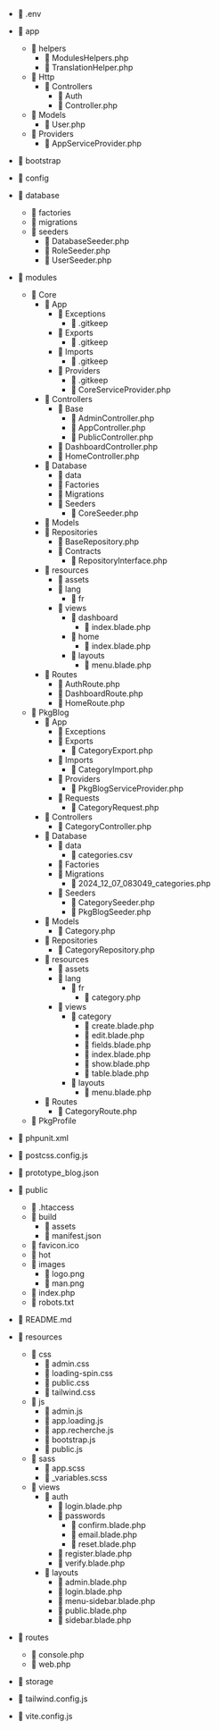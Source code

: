 - 📄 .env
- 📂 app
  - 📂 helpers
    - 📄 ModulesHelpers.php
    - 📄 TranslationHelper.php
  - 📂 Http
    - 📂 Controllers
      - 📂 Auth
      - 📄 Controller.php
  - 📂 Models
    - 📄 User.php
  - 📂 Providers
    - 📄 AppServiceProvider.php
- 📂 bootstrap
- 📂 config
- 📂 database
  - 📂 factories
  - 📂 migrations
  - 📂 seeders
    - 📄 DatabaseSeeder.php
    - 📄 RoleSeeder.php
    - 📄 UserSeeder.php
- 📂 modules
  - 📂 Core
    - 📂 App
      - 📂 Exceptions
        - 📄 .gitkeep
      - 📂 Exports
        - 📄 .gitkeep
      - 📂 Imports
        - 📄 .gitkeep
      - 📂 Providers
        - 📄 .gitkeep
        - 📄 CoreServiceProvider.php
    - 📂 Controllers
      - 📂 Base
        - 📄 AdminController.php
        - 📄 AppController.php
        - 📄 PublicController.php
      - 📄 DashboardController.php
      - 📄 HomeController.php
    - 📂 Database
      - 📂 data
      - 📂 Factories
      - 📂 Migrations
      - 📂 Seeders
        - 📄 CoreSeeder.php
    - 📂 Models
    - 📂 Repositories
      - 📄 BaseRepository.php
      - 📂 Contracts
        - 📄 RepositoryInterface.php
    - 📂 resources
      - 📂 assets
      - 📂 lang
        - 📂 fr
      - 📂 views
        - 📂 dashboard
          - 📄 index.blade.php
        - 📂 home
          - 📄 index.blade.php
        - 📂 layouts
          - 📄 menu.blade.php
    - 📂 Routes
      - 📄 AuthRoute.php
      - 📄 DashboardRoute.php
      - 📄 HomeRoute.php
  - 📂 PkgBlog
    - 📂 App
      - 📂 Exceptions
      - 📂 Exports
        - 📄 CategoryExport.php
      - 📂 Imports
        - 📄 CategoryImport.php
      - 📂 Providers
        - 📄 PkgBlogServiceProvider.php
      - 📂 Requests
        - 📄 CategoryRequest.php
    - 📂 Controllers
      - 📄 CategoryController.php
    - 📂 Database
      - 📂 data
        - 📄 categories.csv
      - 📂 Factories
      - 📂 Migrations
        - 📄 2024_12_07_083049_categories.php
      - 📂 Seeders
        - 📄 CategorySeeder.php
        - 📄 PkgBlogSeeder.php
    - 📂 Models
      - 📄 Category.php
    - 📂 Repositories
      - 📄 CategoryRepository.php
    - 📂 resources
      - 📂 assets
      - 📂 lang
        - 📂 fr
          - 📄 category.php
      - 📂 views
        - 📂 category
          - 📄 create.blade.php
          - 📄 edit.blade.php
          - 📄 fields.blade.php
          - 📄 index.blade.php
          - 📄 show.blade.php
          - 📄 table.blade.php
        - 📂 layouts
          - 📄 menu.blade.php
    - 📂 Routes
      - 📄 CategoryRoute.php
  - 📂 PkgProfile
- 📄 phpunit.xml
- 📄 postcss.config.js
- 📄 prototype_blog.json
- 📂 public
  - 📄 .htaccess
  - 📂 build
    - 📂 assets
    - 📄 manifest.json
  - 📄 favicon.ico
  - 📄 hot
  - 📂 images
    - 📄 logo.png
    - 📄 man.png
  - 📄 index.php
  - 📄 robots.txt
- 📄 README.md
- 📂 resources
  - 📂 css
    - 📄 admin.css
    - 📄 loading-spin.css
    - 📄 public.css
    - 📄 tailwind.css
  - 📂 js
    - 📄 admin.js
    - 📄 app.loading.js
    - 📄 app.recherche.js
    - 📄 bootstrap.js
    - 📄 public.js
  - 📂 sass
    - 📄 app.scss
    - 📄 _variables.scss
  - 📂 views
    - 📂 auth
      - 📄 login.blade.php
      - 📂 passwords
        - 📄 confirm.blade.php
        - 📄 email.blade.php
        - 📄 reset.blade.php
      - 📄 register.blade.php
      - 📄 verify.blade.php
    - 📂 layouts
      - 📄 admin.blade.php
      - 📄 login.blade.php
      - 📄 menu-sidebar.blade.php
      - 📄 public.blade.php
      - 📄 sidebar.blade.php
- 📂 routes
  - 📄 console.php
  - 📄 web.php

- 📂 storage
- 📄 tailwind.config.js
- 📄 vite.config.js